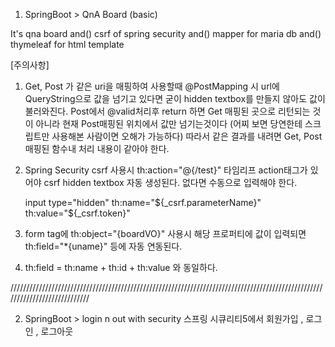 


1. SpringBoot > QnA Board (basic)

It's qna board 
    and()
      csrf of spring security
    and()
      mapper for maria db
    and() 
      thymeleaf for html template

[주의사항]
1) Get, Post 가 같은 uri을 매핑하여 사용할때
   @PostMapping 시 url에 QueryString으로 값을 넘기고 있다면 굳이 hidden textbox를 만들지 않아도 값이 불러와진다.
   Post에서 @valid처리후 return 하면 Get 매핑된 곳으로 리턴되는 것이 아니라 현재 Post매핑된 위치에서 값만 넘기는것이다
   (어찌 보면 당연한테 스크립트만 사용해본 사람이면 오해가 가능하다)
   따라서 같은 결과를 내려면 Get, Post 매핑된 함수내 처리 내용이 같아야 한다.
   
2) Spring Security csrf 사용시
   th:action="@{/test}"  타임리프 action태그가 있어야 csrf hidden textbox 자동 생성된다. 없다면 수동으로 입력해야 한다.
   
   input type="hidden" th:name="${_csrf.parameterName}" th:value="${_csrf.token}"
   
   
3) form tag에 th:object="{boardVO}" 사용시
   해당 프로퍼티에 값이 입력되면 th:field="*{uname}" 등에 자동 연동된다.
   
   
4) th:field = th:name + th:id  + th:value 와 동일하다.

////////////////////////////////////////////////////////////////////////////////////////////////////////////////////////////

2. SpringBoot > login n out with security
스프링 시큐리티5에서 회원가입 , 로그인 , 로그아웃 


